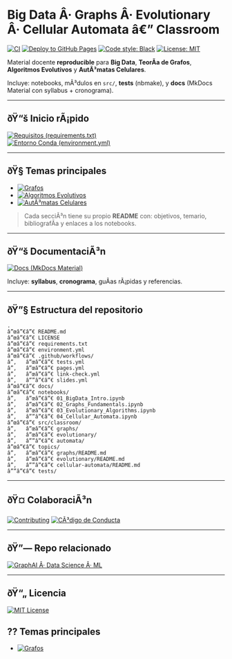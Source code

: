 ﻿# Big Data Â· Graphs Â· Evolutionary Â· Cellular Automata â€” Classroom

[![CI](https://github.com/sgevatschnaider/BigData-Graphs-Evo-CA-Classroom/actions/workflows/tests.yml/badge.svg)](https://github.com/sgevatschnaider/BigData-Graphs-Evo-CA-Classroom/actions/workflows/tests.yml)
[![Deploy to GitHub Pages](https://github.com/sgevatschnaider/BigData-Graphs-Evo-CA-Classroom/actions/workflows/pages.yml/badge.svg)](https://sgevatschnaider.github.io/BigData-Graphs-Evo-CA-Classroom/)
[![Code style: Black](https://img.shields.io/badge/code%20style-black-000000.svg)](https://github.com/psf/black)
[![License: MIT](https://img.shields.io/badge/License-MIT-yellow.svg)](LICENSE)

Material docente **reproducible** para **Big Data**, **TeorÃ­a de Grafos**, **Algoritmos Evolutivos** y **AutÃ³matas Celulares**.  

Incluye: notebooks, mÃ³dulos en `src/`, **tests** (nbmake), y **docs** (MkDocs Material con syllabus + cronograma).  

---

## ðŸ“š Inicio rÃ¡pido

[![Requisitos (requirements.txt)](https://img.shields.io/badge/Ver-requirements.txt-orange?logo=python)](requirements.txt)  
[![Entorno Conda (environment.yml)](https://img.shields.io/badge/Ver-environment.yml-teal?logo=anaconda)](environment.yml)

---

## ðŸ§­ Temas principales

- [![Grafos](https://img.shields.io/badge/01%20Â·%20Grafos-Entrar-blue?logo=networkx)](topics/graphs/README.md)  
- [![Algoritmos Evolutivos](https://img.shields.io/badge/02%20Â·%20Algoritmos%20Evolutivos-Entrar-green?logo=python)](topics/evolutionary/README.md)  
- [![AutÃ³matas Celulares](https://img.shields.io/badge/03%20Â·%20AutÃ³matas%20Celulares-Entrar-yellow?logo=github)](topics/cellular-automata/README.md)  

> Cada secciÃ³n tiene su propio **README** con: objetivos, temario, bibliografÃ­a y enlaces a los notebooks.

---

## ðŸ“š DocumentaciÃ³n

[![Docs (MkDocs Material)](https://img.shields.io/badge/Ver%20Sitio-Docs%20(MkDocs%20Material)-blue?logo=readthedocs)](https://sgevatschnaider.github.io/BigData-Graphs-Evo-CA-Classroom/)  

Incluye: **syllabus**, **cronograma**, guÃ­as rÃ¡pidas y referencias.

---

## ðŸ”§ Estructura del repositorio

```text
.
â”œâ”€â”€ README.md
â”œâ”€â”€ LICENSE
â”œâ”€â”€ requirements.txt
â”œâ”€â”€ environment.yml
â”œâ”€â”€ .github/workflows/
â”‚   â”œâ”€â”€ tests.yml
â”‚   â”œâ”€â”€ pages.yml
â”‚   â”œâ”€â”€ link-check.yml
â”‚   â””â”€â”€ slides.yml
â”œâ”€â”€ docs/
â”œâ”€â”€ notebooks/
â”‚   â”œâ”€â”€ 01_BigData_Intro.ipynb
â”‚   â”œâ”€â”€ 02_Graphs_Fundamentals.ipynb
â”‚   â”œâ”€â”€ 03_Evolutionary_Algorithms.ipynb
â”‚   â””â”€â”€ 04_Cellular_Automata.ipynb
â”œâ”€â”€ src/classroom/
â”‚   â”œâ”€â”€ graphs/
â”‚   â”œâ”€â”€ evolutionary/
â”‚   â””â”€â”€ automata/
â”œâ”€â”€ topics/
â”‚   â”œâ”€â”€ graphs/README.md
â”‚   â”œâ”€â”€ evolutionary/README.md
â”‚   â””â”€â”€ cellular-automata/README.md
â””â”€â”€ tests/
````

---

## ðŸ¤ ColaboraciÃ³n

[![Contributing](https://img.shields.io/badge/GuÃ­a-Contribuciones-purple?logo=github)](CONTRIBUTING.md)
[![CÃ³digo de Conducta](https://img.shields.io/badge/CÃ³digo-de%20Conducta-red?logo=github)](CODE_OF_CONDUCT.md)

---

## ðŸ”— Repo relacionado

[![GraphAI Â· Data Science Â· ML](https://img.shields.io/badge/GraphAI-Data%20Science%20Â·%20ML-blue?logo=github)](https://github.com/sgevatschnaider/GraphAI-Data-Science-ML/tree/main)

---

## ðŸ“„ Licencia

[![MIT License](https://img.shields.io/badge/Licencia-MIT-yellow.svg)](LICENSE)







## ?? Temas principales
- [![Grafos](https://img.shields.io/badge/01%20·%20Grafos-Entrar-blue?logo=networkx)](topics/graphs/README.md)

